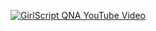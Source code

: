 [![GirlScript QNA YouTube Video](https://github.com/101Priyanshi/winter-of-contributing/blob/Machine_Learning/Machine_Learning/Statistics_for_Machine_Learning/Assets/ci.PNG)](https://drive.google.com/file/d/1otd71PNlMr7AJG8xEHFiFI90T0F7zL5-/view?usp=sharing)
